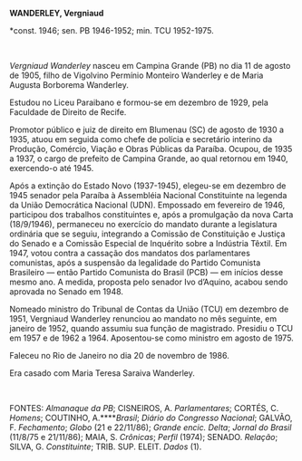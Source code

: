 **WANDERLEY, Vergniaud**

\*const. 1946; sen. PB 1946-1952; min. TCU 1952-1975.

 

*Vergniaud Wanderley* nasceu em Campina Grande (PB) no dia 11 de agosto
de 1905, filho de Vigolvino Permínio Monteiro Wanderley e de Maria
Augusta Borborema Wanderley.

Estudou no Liceu Paraibano e formou-se em dezembro de 1929, pela
Faculdade de Direito de Recife.

Promotor público e juiz de direito em Blumenau (SC) de agosto de 1930 a
1935, atuou em seguida como chefe de polícia e secretário interino da
Produção, Comércio, Viação e Obras Públicas da Paraíba. Ocupou, de 1935
a 1937, o cargo de prefeito de Campina Grande, ao qual retornou em 1940,
exercendo-o até 1945.

Após a extinção do Estado Novo (1937-1945), elegeu-se em dezembro de
1945 senador pela Paraíba à Assembléia Nacional Constituinte na legenda
da União Democrática Nacional (UDN). Empossado em fevereiro de 1946,
participou dos trabalhos constituintes e, após a promulgação da nova
Carta (18/9/1946), permaneceu no exercício do mandato durante a
legislatura ordinária que se seguiu, integrando a Comissão de
Constituição e Justiça do Senado e a Comissão Especial de Inquérito
sobre a Indústria Têxtil. Em 1947, votou contra a cassação dos mandatos
dos parlamentares comunistas, após a suspensão da legalidade do Partido
Comunista Brasileiro — então Partido Comunista do Brasil (PCB) — em
inícios desse mesmo ano. A medida, proposta pelo senador Ivo d’Aquino,
acabou sendo aprovada no Senado em 1948.

Nomeado ministro do Tribunal de Contas da União (TCU) em dezembro de
1951, Vergniaud Wanderley renunciou ao mandato no mês seguinte, em
janeiro de 1952, quando assumiu sua função de magistrado. Presidiu o TCU
em 1957 e de 1962 a 1964. Aposentou-se como ministro em agosto de 1975.

Faleceu no Rio de Janeiro no dia 20 de novembro de 1986.

Era casado com Maria Teresa Saraiva Wanderley.

 

FONTES: *Almanaque da PB*; CISNEIROS, A. *Parlamentares*; CORTÉS, C.
*Homens*; COUTINHO, A.*****Brasil*; *Diário do Congresso Nacional*;
GALVÃO, F. *Fechamento*; *Globo* (21 e 22/11/86); *Grande encic. Delta*;
*Jornal do Brasil* (11/8/75 e 21/11/86); MAIA, S. *Crônicas*; *Perfil*
(1974); SENADO. *Relação*; SILVA, G. *Constituinte*; TRIB. SUP. ELEIT.
*Dados* (1).

 
